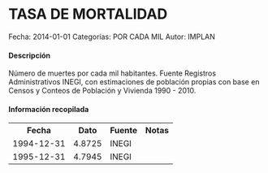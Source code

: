 TASA DE MORTALIDAD
=====

Fecha: 2014-01-01
Categorías: POR CADA MIL
Autor: IMPLAN

#### Descripción

Número de muertes por cada mil habitantes. Fuente Registros Administrativos INEGI, con estimaciones de población propias con base en Censos y Conteos de Población y Vivienda 1990 - 2010.

#### Información recopilada

<table class=\"table table-hover table-bordered\">
  <tr><th>Fecha</th><th>Dato</th><th>Fuente</th><th>Notas</th></tr>
  <tr><td>1994-12-31</td><td>4.8725</td><td>INEGI</td><td></td></tr>
  <tr><td>1995-12-31</td><td>4.7945</td><td>INEGI</td><td></td></tr>
</table>
